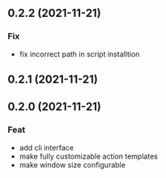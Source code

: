 ## 0.2.2 (2021-11-21)

### Fix

- fix incorrect path in script installtion

## 0.2.1 (2021-11-21)

## 0.2.0 (2021-11-21)

### Feat

- add cli interface
- make fully customizable action templates
- make window size configurable
